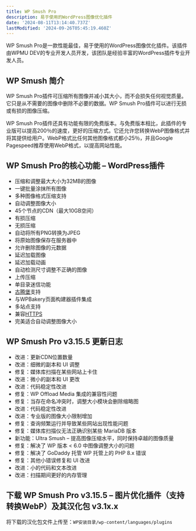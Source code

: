 ```yaml
---
title: WP Smush Pro
description: 易于使用的WordPress图像优化插件
date: '2024-08-11T13:14:40.737Z'
lastModified: '2024-09-26T05:45:19.460Z'
---
```

<div itemprop="text" style="font-weight: 400;">WP Smush Pro是一款性能最佳，易于使用的WordPress图像优化插件。该插件由WPMU DEV的专业开发人员开发，该团队是经验丰富的WordPress插件专业开发人员。

## WP Smush 简介

WP Smush Pro插件可压缩所有图像并减小其大小，而不会损失任何视觉质量。它只是从不需要的图像中删除不必要的数据。WP Smush Pro插件可以进行无损或有损的图像压缩。

WP Smush Pro插件还具有功能有限的免费版本。与免费版本相比，此插件的专业版可以提高200％的速度，更好的压缩方式。它还允许您转换WebP图像格式并将其提供给用户。WebP格式比任何其他图像格式都小25％，并且Google Pagespeed推荐使用WebP格式，以提高网站性能。

## WP Smush Pro的核心功能 – WordPress插件

- 压缩和调整最大大小为32MB的图像
- 一键批量涂抹所有图像
- 多种图像格式压缩支持
- 自动调整图像大小
- 45个节点的CDN（最大10GB空间）
- 有损压缩
- 无损压缩
- 自动将所有PNG转换为JPEG
- 将原始图像保存在服务器中
- 允许删除图像的元数据
- 延迟加载图像
- 延迟加载动画
- 自动检测尺寸调整不正确的图像
- 上传压缩
- 单目录迷信功能
- [古腾堡](https://www.zhanzhangb.com/tag/gutenberg)支持
- 与WPBakery页面构建器插件集成
- 多站点支持
- 兼容[HTTPS](https://www.zhanzhangb.com/2337.html)
- 完美适合自动调整图像大小

## WP Smush Pro v3.15.5 更新日志

- 改进：更新CDN位置数量
- 改进：细微的副本和 UI 调整
- 修复：媒体库扫描在某些网站上卡住
- 改进：微小的副本和 UI 更改
- 改进：代码稳定性改进
- 修复：WP Offload Media 集成的兼容性问题
- 修复：当存在命名冲突时，调整大小模块会删除缩略图
- 改进：代码稳定性改进
- 改进：专业版的图像大小限制增加
- 修复：查询频繁运行并导致某些网站出现性能问题
- 修复：媒体库扫描仪无法正确识别某些 MariaDB 版本
- 新功能：Ultra Smush – 提高图像压缩水平，同时保持卓越的图像质量
- 修复：解决了 WP 版本 < 6.0 中图像调整大小的问题
- 修复：解决了 GoDaddy 托管 WP 托管上的 PHP 8.x 错误
- 修复：其他小错误修复和 UI 改进
- 改进：小的代码和文本改进
- 改进：扫描期间更好的内存管理

## 下载 WP Smush Pro v3.15.5 – 图片优化插件（支持转换WebP）及其汉化包 v3.1x.x

将下载的汉化包文件上传至：`WP安装目录/wp-content/languages/plugins`

</div>
